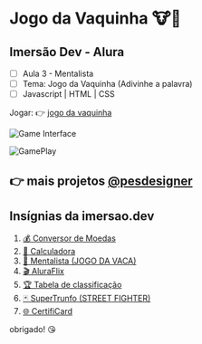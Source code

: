 # Jogo da Vaquinha 🐮🥛

## Imersão Dev - Alura

- [ ] Aula 3 - Mentalista
- [ ] Tema: Jogo da Vaquinha (Adivinhe a palavra)
- [ ] Javascript | HTML | CSS

Jogar: 👉 [jogo da vaquinha](https://graficoeweb.com.br/jogo-da-vaquinha/) 

![Game Interface](https://graficoeweb.com.br/jogo-da-vaquinha/images/jogo-da-vaca.jpg)



![GamePlay](https://graficoeweb.com.br/jogo-da-vaquinha/images/jogo-da-vaca.gif)



## 👉 mais projetos [@pesdesigner](https://codepen.io/pesdesigner/full/XWpMOPv)



## Insígnias da imersao.dev

1.  [💰 Conversor de Moedas](https://codepen.io/pesdesigner/full/qBRBMdJ)
2.  [🔢 Calculadora](https://codepen.io/pesdesigner/full/dyNopJw)
3.  [🔮 Mentalista (JOGO DA VACA)](https://codepen.io/pesdesigner/full/XWpdqoK)
4.  [🎬 AluraFlix](https://codepen.io/pesdesigner/full/XWpdEao)
5.  [🏆 Tabela de classificação](https://codepen.io/pesdesigner/full/QWdGByw)
6.  [🃏 SuperTrunfo (STREET FIGHTER)](https://codepen.io/pesdesigner/full/poReWrx)
7.  [🌐 CertifiCard](https://codepen.io/pesdesigner/full/XWpMOPv)



obrigado! 😘


